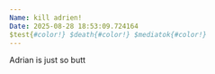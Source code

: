 ```yaml
---
Name: kill adrien!
Date: 2025-08-28 18:53:09.724164
$test{#color!} $death{#color!} $mediatok{#color!} 
---
```


Adrian is just so butt
